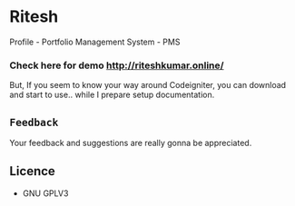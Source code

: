 # Ritesh
Profile - Portfolio Management System - PMS

### Check here for demo http://riteshkumar.online/

But, If you seem to know your way around Codeigniter, you can download and start to use.. while I prepare setup documentation.

## `Feedback`
Your feedback and suggestions are really gonna be appreciated. 

## Licence
- GNU GPLV3
